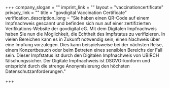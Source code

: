 +++
company_slogan = ""
imprint_link = ""
layout = "vaccinationcertificate"
privacy_link = ""
title = "govdigital Vaccination Certificate"
verification_description_long = "Sie haben einen QR-Code auf einem Impfnachweis gescannt und befinden sich nun auf einer zertifizierten Verifikations-Website der govdigital eG. Mit dem Digitalen Impfnachweis haben Sie nun die Möglichkeit, die Echtheit des Impfstatus zu verifizieren. In vielen Bereichen kann es in Zukunft notwendig sein, einen Nachweis über eine Impfung vorzulegen. Dies kann beispielsweise bei der nächsten Reise, einem Konzertbesuch oder beim Betreten eines sensiblen Bereichs der Fall sein. Dieser Impfstatus ist durch den Digitalen Impfnachweis von UBIRCH fälschungssicher. Der Digitale Impfnachweis ist DSGVO-konform und entspricht durch die strenge Anonymisierung den höchsten Datenschutzanforderungen."

+++
